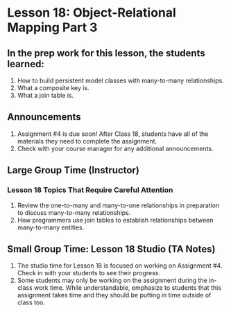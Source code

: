 # Lesson 18: Object-Relational Mapping Part 3

## In the prep work for this lesson, the students learned:

1. How to build persistent model classes with many-to-many relationships.
1. What a composite key is.
1. What a join table is.

## Announcements

1. Assignment #4 is due soon! After Class 18, students have all of the materials they need to complete the assignment.
1. Check with your course manager for any additional announcements.

## Large Group Time (Instructor)

### Lesson 18 Topics That Require Careful Attention
1. Review the one-to-many and many-to-one relationships in preparation to discuss many-to-many relationships.
1. How programmers use join tables to establish relationships between many-to-many entities.

## Small Group Time: Lesson 18 Studio (TA Notes)

1. The studio time for Lesson 18 is focused on working on Assignment #4. Check in with your students to see their progress.
1. Some students may only be working on the assignment during the in-class work time. While understandable, emphasize to students that this assignment takes time and they should be putting in time outside of class too.